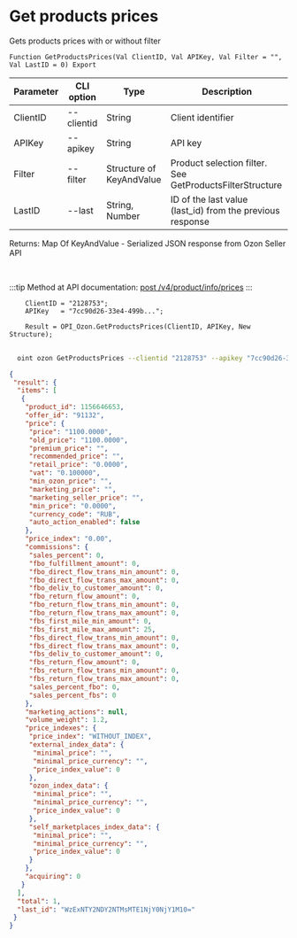 ﻿---
sidebar_position: 2
---

# Get products prices
 Gets products prices with or without filter



`Function GetProductsPrices(Val ClientID, Val APIKey, Val Filter = "", Val LastID = 0) Export`

  | Parameter | CLI option | Type | Description |
  |-|-|-|-|
  | ClientID | --clientid | String | Client identifier |
  | APIKey | --apikey | String | API key |
  | Filter | --filter | Structure of KeyAndValue | Product selection filter. See GetProductsFilterStructure |
  | LastID | --last | String, Number | ID of the last value (last_id) from the previous response |

  
  Returns:  Map Of KeyAndValue - Serialized JSON response from Ozon Seller API

<br/>

:::tip
Method at API documentation: [post /v4/product/info/prices](https://docs.ozon.ru/api/seller/#operation/ProductAPI_GetProductInfoPricesV4)
:::
<br/>


```bsl title="Code example"
    ClientID = "2128753";
    APIKey   = "7cc90d26-33e4-499b...";

    Result = OPI_Ozon.GetProductsPrices(ClientID, APIKey, New Structure);
```



```sh title="CLI command example"
    
  oint ozon GetProductsPrices --clientid "2128753" --apikey "7cc90d26-33e4-499b..." --filter %filter% --last %last%

```

```json title="Result"
{
 "result": {
  "items": [
   {
    "product_id": 1156646653,
    "offer_id": "91132",
    "price": {
     "price": "1100.0000",
     "old_price": "1100.0000",
     "premium_price": "",
     "recommended_price": "",
     "retail_price": "0.0000",
     "vat": "0.100000",
     "min_ozon_price": "",
     "marketing_price": "",
     "marketing_seller_price": "",
     "min_price": "0.0000",
     "currency_code": "RUB",
     "auto_action_enabled": false
    },
    "price_index": "0.00",
    "commissions": {
     "sales_percent": 0,
     "fbo_fulfillment_amount": 0,
     "fbo_direct_flow_trans_min_amount": 0,
     "fbo_direct_flow_trans_max_amount": 0,
     "fbo_deliv_to_customer_amount": 0,
     "fbo_return_flow_amount": 0,
     "fbo_return_flow_trans_min_amount": 0,
     "fbo_return_flow_trans_max_amount": 0,
     "fbs_first_mile_min_amount": 0,
     "fbs_first_mile_max_amount": 25,
     "fbs_direct_flow_trans_min_amount": 0,
     "fbs_direct_flow_trans_max_amount": 0,
     "fbs_deliv_to_customer_amount": 0,
     "fbs_return_flow_amount": 0,
     "fbs_return_flow_trans_min_amount": 0,
     "fbs_return_flow_trans_max_amount": 0,
     "sales_percent_fbo": 0,
     "sales_percent_fbs": 0
    },
    "marketing_actions": null,
    "volume_weight": 1.2,
    "price_indexes": {
     "price_index": "WITHOUT_INDEX",
     "external_index_data": {
      "minimal_price": "",
      "minimal_price_currency": "",
      "price_index_value": 0
     },
     "ozon_index_data": {
      "minimal_price": "",
      "minimal_price_currency": "",
      "price_index_value": 0
     },
     "self_marketplaces_index_data": {
      "minimal_price": "",
      "minimal_price_currency": "",
      "price_index_value": 0
     }
    },
    "acquiring": 0
   }
  ],
  "total": 1,
  "last_id": "WzExNTY2NDY2NTMsMTE1NjY0NjY1M10="
 }
}
```
